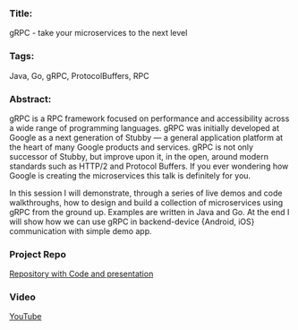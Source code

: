 ### Title:
gRPC - take your microservices to the next level

### Tags:
Java, Go, gRPC, ProtocolBuffers, RPC

### Abstract:
gRPC is a RPC framework focused on performance and accessibility across a wide range of programming languages. gRPC was initially developed at Google as a next generation of Stubby — a general application platform at the heart of many Google products and services. gRPC is not only successor of Stubby, but improve upon it, in the open, around modern standards such as HTTP/2 and Protocol Buffers. If you ever wondering how Google is creating the microservices this talk is definitely for you.

In this session I will demonstrate, through a series of live demos and code walkthroughs, how to design and build a collection of microservices using gRPC from the ground up. Examples are written in Java and Go. At the end I will show how we can use gRPC in backend-device {Android, iOS} communication with simple demo app.

### Project Repo
[Repository with Code and presentation](https://github.com/mateuszdyminski/grpc)

### Video
[YouTube](https://www.youtube.com/watch?v=wK45tOIUOM4)

